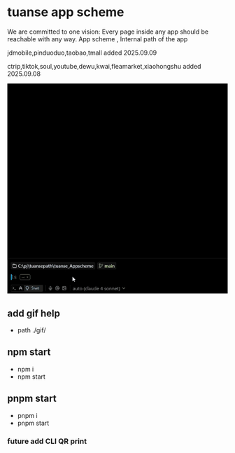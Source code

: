 # tuanse app scheme
We are committed to one vision:  Every page inside any app should be reachable with any way.  App scheme , Internal path of the app

jdmobile,pinduoduo,taobao,tmall added
                                             2025.09.09

ctrip,tiktok,soul,youtube,dewu,kwai,fleamarket,xiaohongshu added
                                             2025.09.08


![Demo](demo.gif)

## add gif help
*  path ./gif/

## npm start

* npm i 
* npm start

## pnpm start
* pnpm i
* pnpm start

### future add CLI QR print
